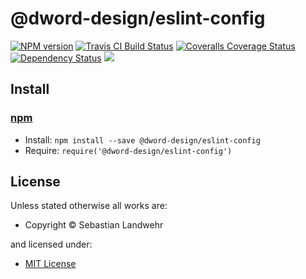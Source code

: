 <!-- TITLE/ -->

<h1>@dword-design/eslint-config</h1>

<!-- /TITLE -->


<!-- BADGES/ -->

<span class="badge-npmversion"><a href="https://npmjs.org/package/@dword-design/eslint-config" title="View this project on NPM"><img src="https://img.shields.io/npm/v/@dword-design/eslint-config.svg" alt="NPM version" /></a></span>
<span class="badge-travisci"><a href="http://travis-ci.org/dword-design/eslint-config" title="Check this project's build status on TravisCI"><img src="https://img.shields.io/travis/dword-design/eslint-config/master.svg" alt="Travis CI Build Status" /></a></span>
<span class="badge-coveralls"><a href="https://coveralls.io/r/dword-design/eslint-config" title="View this project's coverage on Coveralls"><img src="https://img.shields.io/coveralls/dword-design/eslint-config.svg" alt="Coveralls Coverage Status" /></a></span>
<span class="badge-daviddm"><a href="https://david-dm.org/dword-design/eslint-config" title="View the status of this project's dependencies on DavidDM"><img src="https://img.shields.io/david/dword-design/eslint-config.svg" alt="Dependency Status" /></a></span>
<span class="badge-shields"><a href="https://img.shields.io/badge/renovate-enabled-brightgreen.svg"><img src="https://img.shields.io/badge/renovate-enabled-brightgreen.svg" /></a></span>

<!-- /BADGES -->


<!-- DESCRIPTION/ -->



<!-- /DESCRIPTION -->


<!-- INSTALL/ -->

<h2>Install</h2>

<a href="https://npmjs.com" title="npm is a package manager for javascript"><h3>npm</h3></a>
<ul>
<li>Install: <code>npm install --save @dword-design/eslint-config</code></li>
<li>Require: <code>require('@dword-design/eslint-config')</code></li>
</ul>

<!-- /INSTALL -->


<!-- LICENSE/ -->

<h2>License</h2>

Unless stated otherwise all works are:

<ul><li>Copyright &copy; Sebastian Landwehr</li></ul>

and licensed under:

<ul><li><a href="http://spdx.org/licenses/MIT.html">MIT License</a></li></ul>

<!-- /LICENSE -->
